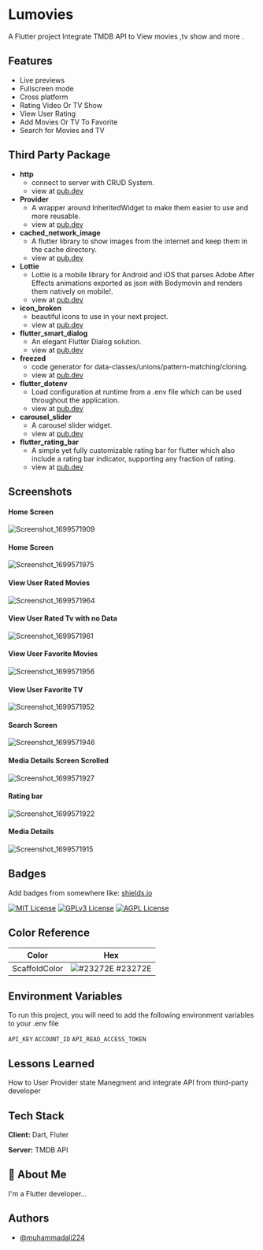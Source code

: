 
# Lumovies

A Flutter project Integrate TMDB API to View movies ,tv show and more .


## Features

- Live previews
- Fullscreen mode
- Cross platform
- Rating Video Or TV Show
- View User Rating
- Add Movies Or TV To Favorite
- Search for Movies and TV


## Third Party Package
- **http**
    - connect to server with CRUD System.
    - view at [pub.dev](https://pub.dev/packages/http)
- **Provider**
    - A wrapper around InheritedWidget to make them easier to use and more reusable.
    - view at [pub.dev](https://pub.dev/packages/provider)
- **cached_network_image**
    - A flutter library to show images from the internet and keep them in the cache directory.
    - view at [pub.dev](https://pub.dev/packages/cached_network_image)
- **Lottie**
    - Lottie is a mobile library for Android and iOS that parses Adobe After Effects animations exported as json with Bodymovin and renders them natively on mobile!.
    - view at [pub.dev](https://pub.dev/packages/lottie)
- **icon_broken**
    - beautiful icons to use in your next project.
    - view at [pub.dev](https://pub.dev/packages/icon_broken)
- **flutter_smart_dialog**
    - An elegant Flutter Dialog solution.
    - view at [pub.dev](https://pub.dev/packages/flutter_smart_dialog)
- **freezed**
    -  code generator for data-classes/unions/pattern-matching/cloning.
    - view at [pub.dev](https://pub.dev/packages/freezed)
- **flutter_dotenv**
    -  Load configuration at runtime from a .env file which can be used throughout the application.
    - view at [pub.dev](https://pub.dev/packages/flutter_dotenv)
- **carousel_slider**
    -  A carousel slider widget.
    - view at [pub.dev](https://pub.dev/packages/carousel_slider)
- **flutter_rating_bar**
    -  A simple yet fully customizable rating bar for flutter which also include a rating bar indicator, supporting any fraction of rating.
    - view at [pub.dev](https://pub.dev/packages/flutter_rating_bar)





## Screenshots
#### Home Screen
![Screenshot_1699571909](https://github.com/muhammadali224/movies_TMDB_Provider/assets/26405696/7c419161-e2ed-4377-863c-50716d20e39e)
#### Home Screen
![Screenshot_1699571975](https://github.com/muhammadali224/movies_TMDB_Provider/assets/26405696/63d569ae-e294-4536-b2c5-e872ac2b2b0d)
#### View User Rated Movies
![Screenshot_1699571964](https://github.com/muhammadali224/movies_TMDB_Provider/assets/26405696/68d808b1-3c30-4058-bfa0-fc2e9699a841)
#### View User Rated Tv with no Data 
![Screenshot_1699571961](https://github.com/muhammadali224/movies_TMDB_Provider/assets/26405696/629df382-430a-4331-b8a4-ccf6fbd68a93)
#### View User Favorite Movies
![Screenshot_1699571956](https://github.com/muhammadali224/movies_TMDB_Provider/assets/26405696/1d90f1e9-224e-4858-882e-e975f11d53fa)
#### View User Favorite TV
![Screenshot_1699571952](https://github.com/muhammadali224/movies_TMDB_Provider/assets/26405696/70ced1f7-bf59-4cd9-a906-51531a93238c)
#### Search Screen
![Screenshot_1699571946](https://github.com/muhammadali224/movies_TMDB_Provider/assets/26405696/3a9664a2-bab8-4d99-92a0-b484b0f368b2)
#### Media Details Screen Scrolled
![Screenshot_1699571927](https://github.com/muhammadali224/movies_TMDB_Provider/assets/26405696/bdad3093-990c-46a3-a3c2-50f1a4398608)
#### Rating bar
![Screenshot_1699571922](https://github.com/muhammadali224/movies_TMDB_Provider/assets/26405696/a8427857-42ba-4295-93bc-011a881eda88)
#### Media Details
![Screenshot_1699571915](https://github.com/muhammadali224/movies_TMDB_Provider/assets/26405696/3654667f-eaff-4177-9f57-b2c7c59bdd80)


## Badges

Add badges from somewhere like: [shields.io](https://shields.io/)

[![MIT License](https://img.shields.io/badge/License-MIT-green.svg)](https://choosealicense.com/licenses/mit/)
[![GPLv3 License](https://img.shields.io/badge/License-GPL%20v3-yellow.svg)](https://opensource.org/licenses/)
[![AGPL License](https://img.shields.io/badge/license-AGPL-blue.svg)](http://www.gnu.org/licenses/agpl-3.0)

## Color Reference

| Color             | Hex                                                                |
| ----------------- | ------------------------------------------------------------------ |
| ScaffoldColor | ![#23272E](https://via.placeholder.com/10/0a192f?text=+) #23272E |



## Environment Variables

To run this project, you will need to add the following environment variables to your .env file

`API_KEY`
`ACCOUNT_ID`
`API_READ_ACCESS_TOKEN`


## Lessons Learned

How to User Provider state Manegment and integrate API from third-party developer 
## Tech Stack

**Client:** Dart, Fluter

**Server:** TMDB API 


## 🚀 About Me
I'm a Flutter developer...


## Authors

- [@muhammadali224](https://www.github.com/muhammadali224)

